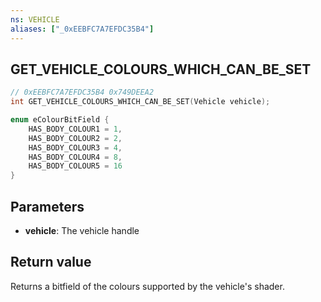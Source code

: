 ```yaml
---
ns: VEHICLE
aliases: ["_0xEEBFC7A7EFDC35B4"]
---
```

## GET_VEHICLE_COLOURS_WHICH_CAN_BE_SET

```c
// 0xEEBFC7A7EFDC35B4 0x749DEEA2
int GET_VEHICLE_COLOURS_WHICH_CAN_BE_SET(Vehicle vehicle);
```

```cpp
enum eColourBitField {
    HAS_BODY_COLOUR1 = 1,
    HAS_BODY_COLOUR2 = 2,
    HAS_BODY_COLOUR3 = 4,
    HAS_BODY_COLOUR4 = 8,
    HAS_BODY_COLOUR5 = 16
}
```

## Parameters
* **vehicle**: The vehicle handle

## Return value
Returns a bitfield of the colours supported by the vehicle's shader.